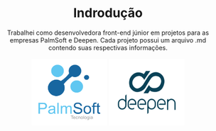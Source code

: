 <div align="center">
<h1>Indrodução</h1>
Trabalhei como desenvolvedora front-end júnior em projetos para as empresas PalmSoft e Deepen. Cada projeto possui um arquivo .md contendo suas respectivas informações.
</div><br/>

<div style="display: inline_block">
  <div align="center">
   <a href="https://www.palmsoft.com.br/"><img align="center" alt="logo-palmsoft" height="150" width="170" src="assets/logo-palmsoft.png"></a>
      <a href="https://www.deepen.com.br/"><img align="center" alt="logo-deepen" height="150" width="170" src="assets/logo-deepen.png"></a>
  </div>
</div><br/><br/>

